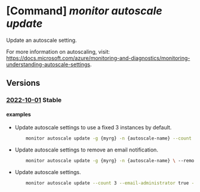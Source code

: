 # [Command] _monitor autoscale update_

Update an autoscale setting.

For more information on autoscaling, visit: https://docs.microsoft.com/azure/monitoring-and-diagnostics/monitoring-understanding-autoscale-settings.

## Versions

### [2022-10-01](/Resources/mgmt-plane/L3N1YnNjcmlwdGlvbnMve30vcmVzb3VyY2Vncm91cHMve30vcHJvdmlkZXJzL21pY3Jvc29mdC5pbnNpZ2h0cy9hdXRvc2NhbGVzZXR0aW5ncy97fQ==/2022-10-01.xml) **Stable**

<!-- mgmt-plane /subscriptions/{}/resourcegroups/{}/providers/microsoft.insights/autoscalesettings/{} 2022-10-01 -->

#### examples

- Update autoscale settings to use a fixed 3 instances by default.
    ```bash
        monitor autoscale update -g {myrg} -n {autoscale-name} --count 3
    ```

- Update autoscale settings to remove an email notification.
    ```bash
        monitor autoscale update -g {myrg} -n {autoscale-name} \ --remove-action email bob@contoso.com
    ```

- Update autoscale settings.
    ```bash
        monitor autoscale update --count 3 --email-administrator true --enabled true --max-count 5 --min-count 2 --name MyAutoscaleSettings --resource-group MyResourceGroup --tags key[=value]
    ```
